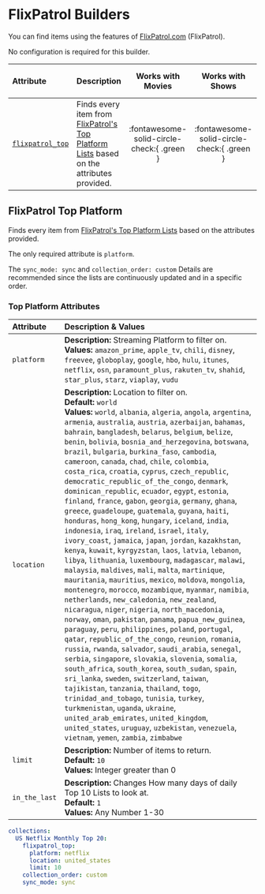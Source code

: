 # FlixPatrol Builders

You can find items using the features of [FlixPatrol.com](https://flixpatrol.com/) (FlixPatrol).

No configuration is required for this builder.

| Attribute                                    | Description                                                                                                              |             Works with Movies              |              Works with Shows              |    Works with Playlists and Custom Sort    |
|:---------------------------------------------|:-------------------------------------------------------------------------------------------------------------------------|:------------------------------------------:|:------------------------------------------:|:------------------------------------------:|
| [`flixpatrol_top`](#flixpatrol-top-platform) | Finds every item from [FlixPatrol's Top Platform Lists](https://flixpatrol.com/top10/) based on the attributes provided. | :fontawesome-solid-circle-check:{ .green } | :fontawesome-solid-circle-check:{ .green } | :fontawesome-solid-circle-check:{ .green } |

## FlixPatrol Top Platform

Finds every item from [FlixPatrol's Top Platform Lists](https://flixpatrol.com/top10/) based on the attributes provided.

The only required attribute is `platform`.

The `sync_mode: sync` and `collection_order: custom` Details are recommended since the lists are continuously updated and in a specific order. 

### Top Platform Attributes

| Attribute     | Description & Values                                                                                                                                                                                                                                                                                                                                                                                                                                                                                                                                                                                                                                                                                                                                                                                                                                                                                                                                                                                                                                                                                                                                                                                                                                                                                                                                                                                                                                                                                                                                                                                                                                                                                                                                                                                                                                                                                                                                                        |
|:--------------|:----------------------------------------------------------------------------------------------------------------------------------------------------------------------------------------------------------------------------------------------------------------------------------------------------------------------------------------------------------------------------------------------------------------------------------------------------------------------------------------------------------------------------------------------------------------------------------------------------------------------------------------------------------------------------------------------------------------------------------------------------------------------------------------------------------------------------------------------------------------------------------------------------------------------------------------------------------------------------------------------------------------------------------------------------------------------------------------------------------------------------------------------------------------------------------------------------------------------------------------------------------------------------------------------------------------------------------------------------------------------------------------------------------------------------------------------------------------------------------------------------------------------------------------------------------------------------------------------------------------------------------------------------------------------------------------------------------------------------------------------------------------------------------------------------------------------------------------------------------------------------------------------------------------------------------------------------------------------------|
| `platform`    | **Description:** Streaming Platform to filter on.<br>**Values:** `amazon_prime`, `apple_tv`, `chili`, `disney`, `freevee`, `globoplay`, `google`, `hbo`, `hulu`, `itunes`, `netflix`, `osn`, `paramount_plus`, `rakuten_tv`, `shahid`, `star_plus`, `starz`, `viaplay`, `vudu`                                                                                                                                                                                                                                                                                                                                                                                                                                                                                                                                                                                                                                                                                                                                                                                                                                                                                                                                                                                                                                                                                                                                                                                                                                                                                                                                                                                                                                                                                                                                                                                                                                                                                              |
| `location`    | **Description:** Location to filter on.<br>**Default:** `world`<br>**Values:** `world`, `albania`, `algeria`, `angola`, `argentina`, `armenia`, `australia`, `austria`, `azerbaijan`, `bahamas`, `bahrain`, `bangladesh`, `belarus`, `belgium`, `belize`, `benin`, `bolivia`, `bosnia_and_herzegovina`, `botswana`, `brazil`, `bulgaria`, `burkina_faso`, `cambodia`, `cameroon`, `canada`, `chad`, `chile`, `colombia`, `costa_rica`, `croatia`, `cyprus`, `czech_republic`, `democratic_republic_of_the_congo`, `denmark`, `dominican_republic`, `ecuador`, `egypt`, `estonia`, `finland`, `france`, `gabon`, `georgia`, `germany`, `ghana`, `greece`, `guadeloupe`, `guatemala`, `guyana`, `haiti`, `honduras`, `hong_kong`, `hungary`, `iceland`, `india`, `indonesia`, `iraq`, `ireland`, `israel`, `italy`, `ivory_coast`, `jamaica`, `japan`, `jordan`, `kazakhstan`, `kenya`, `kuwait`, `kyrgyzstan`, `laos`, `latvia`, `lebanon`, `libya`, `lithuania`, `luxembourg`, `madagascar`, `malawi`, `malaysia`, `maldives`, `mali`, `malta`, `martinique`, `mauritania`, `mauritius`, `mexico`, `moldova`, `mongolia`, `montenegro`, `morocco`, `mozambique`, `myanmar`, `namibia`, `netherlands`, `new_caledonia`, `new_zealand`, `nicaragua`, `niger`, `nigeria`, `north_macedonia`, `norway`, `oman`, `pakistan`, `panama`, `papua_new_guinea`, `paraguay`, `peru`, `philippines`, `poland`, `portugal`, `qatar`, `republic_of_the_congo`, `reunion`, `romania`, `russia`, `rwanda`, `salvador`, `saudi_arabia`, `senegal`, `serbia`, `singapore`, `slovakia`, `slovenia`, `somalia`, `south_africa`, `south_korea`, `south_sudan`, `spain`, `sri_lanka`, `sweden`, `switzerland`, `taiwan`, `tajikistan`, `tanzania`, `thailand`, `togo`, `trinidad_and_tobago`, `tunisia`, `turkey`, `turkmenistan`, `uganda`, `ukraine`, `united_arab_emirates`, `united_kingdom`, `united_states`, `uruguay`, `uzbekistan`, `venezuela`, `vietnam`, `yemen`, `zambia`, `zimbabwe` |
| `limit`       | **Description:** Number of items to return.<br>**Default:** `10`<br>**Values:** Integer greater than 0                                                                                                                                                                                                                                                                                                                                                                                                                                                                                                                                                                                                                                                                                                                                                                                                                                                                                                                                                                                                                                                                                                                                                                                                                                                                                                                                                                                                                                                                                                                                                                                                                                                                                                                                                                                                                                                                      |
| `in_the_last`                          | **Description:** Changes How many days of daily Top 10 Lists to look at.<br>**Default:** `1`<br>**Values:** Any Number 1-30                                                                                                                                                                                                                                                                                                                                                                                                                                                                  |

```yaml
collections:
  US Netflix Monthly Top 20:
    flixpatrol_top:
      platform: netflix
      location: united_states
      limit: 10
    collection_order: custom
    sync_mode: sync
```
